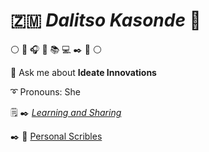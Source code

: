 🇿🇲 *Dalitso Kasonde* 🤍
======================

⚪ 🤍 🎧 🎵 📚 💻 ✒️ 🤍 ⚪ 

 💬 Ask me about **Ideate Innovations**
 
:curly_loop: Pronouns: She

🗒️ ✒️ [*Learning and Sharing*](www.delightfullynerdy.com)

✒️ 🖤 [Personal Scribles](dalitsokasonde.com)


